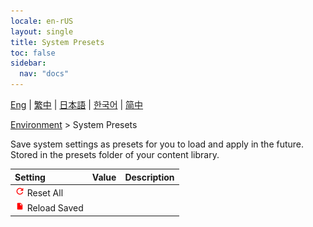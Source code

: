 ```yaml
---
locale: en-rUS
layout: single
title: System Presets
toc: false
sidebar:
  nav: "docs"
---
```

[Eng](/dancexr/menu/2025.4/scene/system_presets) | [繁中](/tw/dancexr/menu/2025.4/scene/system_presets) | [日本語](/jp/dancexr/menu/2025.4/scene/system_presets) | [한국어](/kr/dancexr/menu/2025.4/scene/system_presets) | [简中](/zh/dancexr/menu/2025.4/scene/system_presets)

[Environment](../menu#Environment) > System Presets

Save system settings as presets for you to load and apply in the future. Stored in the presets folder of your content library.

| Setting | Value | Description |
| :--- | --- | :--- |
| <img src="/images/icon/ic_refresh.png" alt="refresh icon"/> Reset All|| 
| <img src="/images/icon/ic_file.png" alt="file icon"/> Reload Saved|| 
